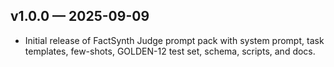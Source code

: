 ## v1.0.0 — 2025-09-09
- Initial release of FactSynth Judge prompt pack with system prompt, task templates, few-shots, GOLDEN-12 test set, schema, scripts, and docs.

